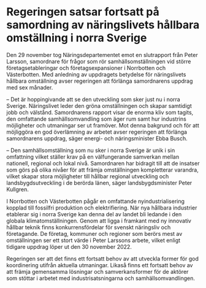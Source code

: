 # Regeringen satsar fortsatt på samordning av näringslivets hållbara omställning i norra Sverige

Den 29 november tog Näringsdepartementet emot en slutrapport från Peter Larsson, samordnare för frågor som rör samhällsomställningen vid större företagsetableringar och företagsexpansioner i Norrbotten och Västerbotten. Med anledning av uppdragets betydelse för näringslivets hållbara omställning avser regeringen att förlänga samordnarens uppdrag med sex månader.

– Det är hoppingivande att se den utveckling som sker just nu i norra Sverige. Näringslivet leder den gröna omställningen och skapar samtidigt jobb och välstånd. Samordnarens rapport visar de enorma kliv som tagits, den omfattande samhällsomvandling som äger rum samt hur industrins möjligheter och utmaningar ser ut framöver. Mot denna bakgrund och för att möjliggöra en god överlämning av arbetet avser regeringen att förlänga samordnarens uppdrag, säger energi- och näringsminister Ebba Busch.

– Den samhällsomställning som nu sker i norra Sverige är unik i sin omfattning vilket ställer krav på en välfungerande samverkan mellan nationell, regional och lokal nivå. Samordnaren har bidragit till att de insatser som görs på olika nivåer för att främja omställningen kompletterar varandra, vilket skapar stora möjligheter till hållbar regional utveckling och landsbygdsutveckling i de berörda länen, säger landsbygdsminister Peter Kullgren.

I Norrbotten och Västerbotten pågår en omfattande nyindustrialisering kopplad till fossilfri produktion och elektrifiering. När nya hållbara industrier etablerar sig i norra Sverige kan denna del av landet bli ledande i den globala klimatomställningen. Genom att ligga i framkant med ny innovativ hållbar teknik finns konkurrensfördelar för svenskt näringsliv och företagande. De företag, kommuner och regioner som berörs mest av omställningen ser ett stort värde i Peter Larssons arbete, vilket enligt tidigare uppdrag löper ut den 30 november 2022.

Regeringen ser att det finns ett fortsatt behov av att utveckla former för god koordinering utifrån aktuella utmaningar. Likaså finns ett fortsatt behov av att främja gemensamma lösningar och samverkansformer för de aktörer som stöttar i arbetet med industrisatsningarna och samhällsomvandlingen.
